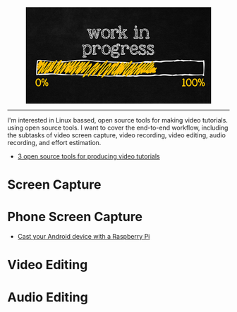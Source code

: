 <!--
Maintainer:   jeffskinnerbox@yahoo.com / www.jeffskinnerbox.me
Version:      0.0.0
-->


<div align="center">
<img src="https://raw.githubusercontent.com/jeffskinnerbox/blog/main/content/images/banners-bkgrds/work-in-progress.jpg" title="These materials require additional work and are not ready for general use." align="center" width=420px height=219px>
</div>


-----




I'm interested in Linux bassed, open source tools for making video tutorials.
using open source tools.
I want to cover the end-to-end workflow,
including the subtasks of video screen capture, video recording, video editing, audio recording, and effort estimation.

* [3 open source tools for producing video tutorials](https://opensource.com/article/21/3/video-open-source-tools)

# Screen Capture

# Phone Screen Capture
* [Cast your Android device with a Raspberry Pi](https://opensource.com/article/21/3/android-raspberry-pi)

# Video Editing

# Audio Editing
